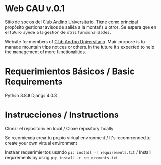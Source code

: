 # Web CAU v.0.1
Sitio de socios del [Club Andino Universitario](https://www.cau.cl).
Tiene como principal propósito gestionar avisos de salida a la montaña u otros.
Se espera que en el futuro ayude a la gestión de otras funcionalidades.

Website for members of [Club Andino Universitario](https://www.cau.cl).
Main purpose is to manage mountain trips notices or others.
In the future it's expected to help the management of more functionalities.

# Requerimientos Básicos / Basic Requirements 
Python 3.8.9
Django 4.0.3

# Instrucciones / Instructions

Clonar el repositorio en local / Clone repository locally

Se recomienda crear tu propio virtual environment / It's recommended tu create your own virtual environment

Instalar requerimientos usando `pip install -r requirements.txt` / Install requirements by using `pip install -r requirements.txt`
